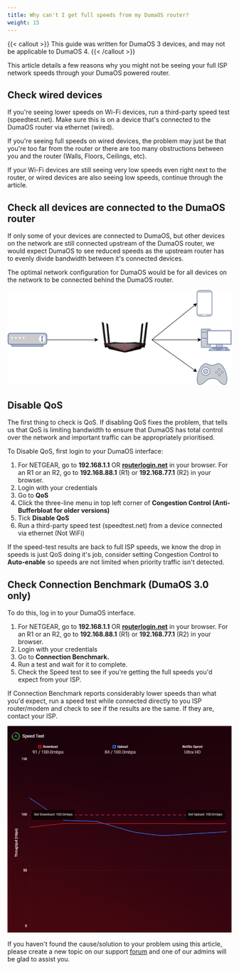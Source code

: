 ```yaml
---
title: Why can't I get full speeds from my DumaOS router?
weight: 15
---
```


{{< callout >}}
  This guide was written for DumaOS 3 devices, and may not be applicable to DumaOS 4.
{{< /callout >}}

This article details a few reasons why you might not be seeing your full ISP network speeds through your DumaOS powered router.

## Check wired devices

If you're seeing lower speeds on Wi-Fi devices, run a third-party speed test (speedtest.net). Make sure this is on a device that's connected to the DumaOS router via ethernet (wired).

If you're seeing full speeds on wired devices, the problem may just be that you're too far from the router or there are too many obstructions between you and the router (Walls, Floors, Ceilings, etc).

If your Wi-Fi devices are still seeing very low speeds even right next to the router, or wired devices are also seeing low speeds, continue through the article.

## Check all devices are connected to the DumaOS router

If only some of your devices are connected to DumaOS, but other devices on the network are still connected upstream of the DumaOS router, we would expect DumaOS to see reduced speeds as the upstream router has to evenly divide bandwidth between it's connected devices.

The optimal network configuration for DumaOS would be for all devices on the network to be connected behind the DumaOS router.

![ndXZlps9IKcTdd9rMPiDCoFrRhuWhd3MEA.png](network-speeds-low/ndXZlps9IKcTdd9rMPiDCoFrRhuWhd3MEA.png)

## Disable QoS

The first thing to check is QoS. If disabling QoS fixes the problem, that tells us that QoS is limiting bandwidth to ensure that DumaOS has total control over the network and important traffic can be appropriately prioritised.

To Disable QoS, first login to your DumaOS interface:

1. For NETGEAR, go to **192.168.1.1** OR [**routerlogin.net**](https://routerlogin.net) in your browser. For an R1 or an R2, go to **192.168.88.1** (R1) or **192.168.77.1** (R2) in your browser.
2. Login with your credentials
3. Go to **QoS**
4. Click the three-line menu in top left corner of **Congestion Control (Anti-Bufferbloat for older versions)**
5. Tick **Disable QoS**
6. Run a third-party speed test (speedtest.net) from a device connected via ethernet (Not WiFi)

If the speed-test results are back to full ISP speeds, we know the drop in speeds is just QoS doing it's job, consider setting Congestion Control to **Auto-enable** so speeds are not limited when priority traffic isn't detected.

## Check Connection Benchmark (DumaOS 3.0 only)

To do this, log in to your DumaOS interface.

1. For NETGEAR, go to **192.168.1.1** OR [**routerlogin.net**](https://routerlogin.net) in your browser. For an R1 or an R2, go to **192.168.88.1** (R1) or **192.168.77.1** (R2) in your browser.
2. Login with your credentials
3. Go to **Connection Benchmark.**
4. Run a test and wait for it to complete.
5. Check the Speed test to see if you're getting the full speeds you'd expect from your ISP.

If Connection Benchmark reports considerably lower speeds than what you'd expect, run a speed test while connected directly to you ISP router/modem and check to see if the results are the same. If they are, contact your ISP.

![F8viid4kl7EXFLO1rQbh-rxM_sJrquAcyg.png](network-speeds-low/F8viid4kl7EXFLO1rQbh-rxM_sJrquAcyg.png)

If you haven't found the cause/solution to your problem using this article, please create a new topic on our support [forum](https://forum.netduma.com/) and one of our admins will be glad to assist you.
